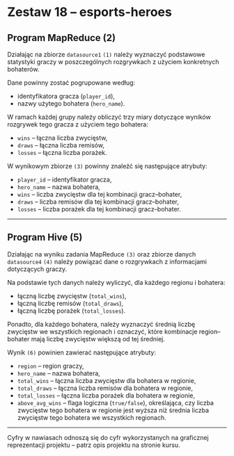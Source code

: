 # Zestaw 18 – esports-heroes

## Program MapReduce (2)

Działając na zbiorze `datasource1` `(1)` należy wyznaczyć podstawowe statystyki graczy w poszczególnych rozgrywkach z użyciem konkretnych bohaterów.

Dane powinny zostać pogrupowane według:  
* identyfikatora gracza (`player_id`),  
* nazwy użytego bohatera (`hero_name`).

W ramach każdej grupy należy obliczyć trzy miary dotyczące wyników rozgrywek tego gracza z użyciem tego bohatera:  
* `wins` – łączna liczba zwycięstw,  
* `draws` – łączna liczba remisów,  
* `losses` – łączna liczba porażek.

W wynikowym zbiorze `(3)` powinny znaleźć się następujące atrybuty:  
* `player_id` – identyfikator gracza,  
* `hero_name` – nazwa bohatera,  
* `wins` – liczba zwycięstw dla tej kombinacji gracz–bohater,  
* `draws` – liczba remisów dla tej kombinacji gracz–bohater,  
* `losses` – liczba porażek dla tej kombinacji gracz–bohater.

---

## Program Hive (5)

Działając na wyniku zadania MapReduce `(3)` oraz zbiorze danych `datasource4` `(4)` należy powiązać dane o rozgrywkach z informacjami dotyczących graczy.

Na podstawie tych danych należy wyliczyć, dla każdego regionu i bohatera:  
* łączną liczbę zwycięstw (`total_wins`),  
* łączną liczbę remisów (`total_draws`),  
* łączną liczbę porażek (`total_losses`).

Ponadto, dla każdego bohatera, należy wyznaczyć średnią liczbę zwycięstw we wszystkich regionach i oznaczyć, które kombinacje region–bohater mają liczbę zwycięstw większą od tej średniej.

Wynik `(6)` powinien zawierać następujące atrybuty:  
* `region` – region graczy,  
* `hero_name` – nazwa bohatera,  
* `total_wins` – łączna liczba zwycięstw dla bohatera w regionie,  
* `total_draws` – łączna liczba remisów dla bohatera w regionie,  
* `total_losses` – łączna liczba porażek dla bohatera w regionie,  
* `above_avg_wins` – flaga logiczna (`true/false`), określająca, czy liczba zwycięstw tego bohatera w regionie jest wyższa niż średnia liczba zwycięstw tego bohatera we wszystkich regionach.

---

Cyfry w nawiasach odnoszą się do cyfr wykorzystanych na graficznej reprezentacji projektu – patrz opis projektu na stronie kursu.
